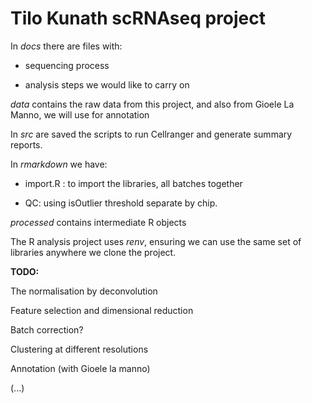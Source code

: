 # Tilo Kunath scRNAseq project

In *docs* there are files with:

- sequencing process

- analysis steps we would like to carry on

*data* contains the raw data from this project, and also from Gioele La Manno, we will use for annotation

In *src* are saved the scripts to run Cellranger and generate summary reports.

In *rmarkdown* we have: 

- import.R : to import the libraries, all batches together

- QC: using isOutlier threshold separate by chip. 

*processed* contains intermediate R objects

The R analysis project uses *renv*, ensuring we can use the same set of libraries anywhere we clone the project.




**TODO:**

The normalisation by deconvolution

Feature selection and dimensional reduction 

Batch correction?

Clustering at different resolutions

Annotation (with Gioele la manno)

(...)


